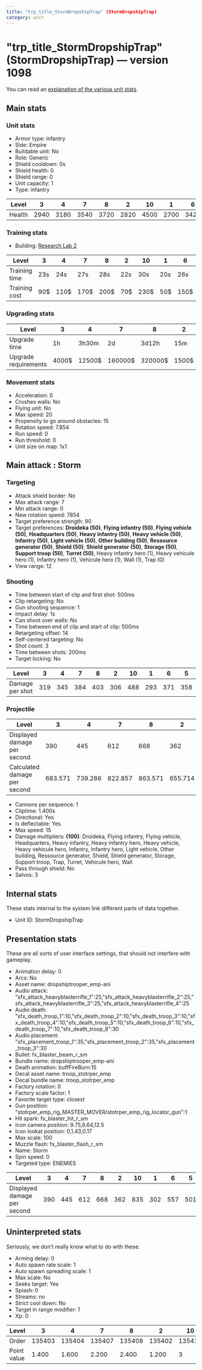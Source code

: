 ```yaml
---
title: "trp_title_StormDropshipTrap" (StormDropshipTrap)
category: unit
---
```


# "trp_title_StormDropshipTrap" (StormDropshipTrap) — version 1098

You can read an [explanation  of the various unit stats](unitexplained.md).

## Main stats

### Unit stats

  * Armor type: infantry
  * Side: Empire
  * Buildable unit: No
  * Role: Generic
  * Shield cooldown: 0s
  * Shield health: 0
  * Shield range: 0
  * Unit capacity: 1
  * Type: infantry

|Level |3   |4   |7   |8   |2   |10  |1   |6   |5   |9   |
|------|----|----|----|----|----|----|----|----|----|----|
|Health|2940|3180|3540|3720|2820|4500|2700|3420|3300|3900|


### Training stats

  * Building: [Research Lab 2](empireOffenseLab.html)

|Level        |3  |4   |7   |8   |2  |10  |1  |6   |5   |9   |
|-------------|---|----|----|----|---|----|---|----|----|----|
|Training time|23s|24s |27s |28s |22s|30s |20s|26s |25s |29s |
|Training cost|90$|110$|170$|200$|70$|230$|50$|150$|130$|210$|


### Upgrading stats

|Level               |3    |4     |7      |8      |2    |10      |1   |6      |5     |9       |
|--------------------|-----|------|-------|-------|-----|--------|----|-------|------|--------|
|Upgrade time        |1h   |3h30m |2d     |3d12h  |15m  |1w1d    |0s  |1d     |8h    |5d      |
|Upgrade requirements|4000$|12500$|160000$|320000$|1500$|1750000$|600$|100000$|25000$|1000000$|


### Movement stats

  * Acceleration: 0
  * Crushes walls: No
  * Flying unit: No
  * Max speed: 20
  * Propensity to go around obstacles: 15
  * Rotation speed: 7.854
  * Run speed: 0
  * Run threshold: 0
  * Unit size on map: 1x1

## Main attack : Storm

### Targeting

  * Attack shield border: No
  * Max attack range: 7
  * Min attack range: 0
  * New rotation speed: 7854
  * Target preference strength: 90
  * Target preferences: **Droideka (50)**, **Flying infantry (50)**, **Flying vehicle (50)**, **Headquarters (50)**, **Heavy infantry (50)**, **Heavy vehicle (50)**, **Infantry (50)**, **Light vehicle (50)**, **Other building (50)**, **Ressource generator (50)**, **Shield (50)**, **Shield generator (50)**, **Storage (50)**, **Support troop (50)**, **Turret (50)**, Heavy infantry hero (1), Heavy vehicule hero (1), Infantry hero (1), Vehicule hero (1), Wall (1), Trap (0)
  * View range: 12

### Shooting

  * Time between start of clip and first shot: 500ms
  * Clip retargeting: No
  * Gun shooting sequence: 1
  * Impact delay: 1s
  * Can shoot over walls: No
  * Time between end of clip and start of clip: 500ms
  * Retargeting offset: 14
  * Self-centered targeting: No
  * Shot count: 3
  * Time between shots: 200ms
  * Target locking: No

|Level          |3  |4  |7  |8  |2  |10 |1  |6  |5  |9  |
|---------------|---|---|---|---|---|---|---|---|---|---|
|Damage per shot|319|345|384|403|306|488|293|371|358|423|


### Projectile

|Level                       |3      |4      |7      |8      |2      |10      |1      |6  |5      |9      |
|----------------------------|-------|-------|-------|-------|-------|--------|-------|---|-------|-------|
|Displayed damage per second |390    |445    |612    |668    |362    |835     |302    |557|501    |724    |
|Calculated damage per second|683.571|739.286|822.857|863.571|655.714|1045.714|627.857|795|767.143|906.429|


  * Cannons per sequence: 1
  * Cliptime: 1.400s
  * Directional: Yes
  * Is deflectable: Yes
  * Max speed: 15
  * Damage multipliers: **(100)**: Droideka, Flying infantry, Flying vehicle, Headquarters, Heavy infantry, Heavy infantry hero, Heavy vehicle, Heavy vehicule hero, Infantry, Infantry hero, Light vehicle, Other building, Ressource generator, Shield, Shield generator, Storage, Support troop, Trap, Turret, Vehicule hero, Wall
  * Pass through shield: No
  * Salvos: 3

## Internal stats

These stats internal to the system link different parts of data together.

  * Unit ID: StormDropshipTrap

## Presentation stats

These are all sorts of user interface settings, that should not interfere with gameplay.

  * Animation delay: 0
  * Arcs: No
  * Asset name: dropshiptrooper_emp-ani
  * Audio attack: "sfx_attack_heavyblasterrifle_1":25,"sfx_attack_heavyblasterrifle_2":25,"sfx_attack_heavyblasterrifle_3":25,"sfx_attack_heavyblasterrifle_4":25
  * Audio death: "sfx_death_troop_1":10,"sfx_death_troop_2":10,"sfx_death_troop_3":10,"sfx_death_troop_4":10,"sfx_death_troop_5":10,"sfx_death_troop_6":10,"sfx_death_troop_7":10,"sfx_death_troop_8":30
  * Audio placement: "sfx_placement_troop_1":35,"sfx_placement_troop_2":35,"sfx_placement_troop_3":30
  * Bullet: fx_blaster_beam_r_sm
  * Bundle name: dropshiptrooper_emp-ani
  * Death animation: buffFireBurn:15
  * Decal asset name: troop_stotrper_emp
  * Decal bundle name: troop_stotrper_emp
  * Factory rotation: 0
  * Factory scale factor: 1
  * Favorite target type: closest
  * Gun position: "stotrper_emp_rig_MASTER_MOVER/stotrper_emp_rig_locator_gun":1
  * Hit spark: fx_blaster_hit_r_sm
  * Icon camera position: 9.75,8.64,12.5
  * Icon lookat position: 0,1.43,0.17
  * Max scale: 100
  * Muzzle flash: fx_blaster_flash_r_sm
  * Name: Storm
  * Spin speed: 0
  * Targeted type: ENEMIES

|Level                      |3  |4  |7  |8  |2  |10 |1  |6  |5  |9  |
|---------------------------|---|---|---|---|---|---|---|---|---|---|
|Displayed damage per second|390|445|612|668|362|835|302|557|501|724|


## Uninterpreted stats

Seriously, we don't really know what to do with these.

  * Arming delay: 0
  * Auto spawn rate scale: 1
  * Auto spawn spreading scale: 1
  * Max scale: No
  * Seeks target: Yes
  * Splash: 0
  * Streams: no
  * Strict cool down: No
  * Target in range modifier: 1
  * Xp: 0

|Level      |3     |4     |7     |8     |2     |10    |1     |6     |5     |9     |
|-----------|------|------|------|------|------|------|------|------|------|------|
|Order      |135403|135404|135407|135408|135402|135410|135401|135406|135405|135409|
|Point value|1.400 |1.600 |2.200 |2.400 |1.200 |3     |1     |2     |1.800 |2.600 |


